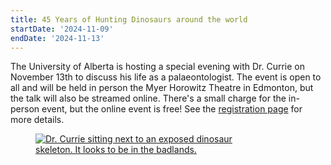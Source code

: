 ```yaml
---
title: 45 Years of Hunting Dinosaurs around the world
startDate: '2024-11-09'
endDate: '2024-11-13'
---
```


The University of Alberta is hosting a special evening with Dr. Currie on November 13th to discuss his life as a palaeontologist. The event is open to all and will be held in person the Myer Horowitz Theatre in Edmonton, but the talk will also be streamed online. There's a small charge for the in-person event, but the online event is free! See the [registration page](https://www.ualberta.ca/en/events/alumni/45-years-of-hunting-dinosaurs-around-the-world.html) for more details.

<figure style="display:flex; align-items: center; justify-content: center; flex-direction: column;">
    <a href="https://www.ualberta.ca/en/events/alumni/45-years-of-hunting-dinosaurs-around-the-world.html"><img src="/announcement-media/philipJCurrie.jpg" alt="Dr. Currie sitting next to an exposed dinosaur skeleton. It looks to be in the badlands." style="max-width: 80%;"></a>
</figure>
